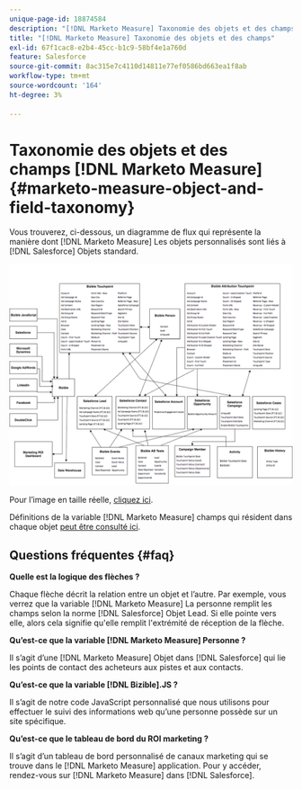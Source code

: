 ```yaml
---
unique-page-id: 18874584
description: "[!DNL Marketo Measure] Taxonomie des objets et des champs - [!DNL Marketo Measure] - Documentation du produit"
title: "[!DNL Marketo Measure] Taxonomie des objets et des champs"
exl-id: 67f1cac8-e2b4-45cc-b1c9-58bf4e1a760d
feature: Salesforce
source-git-commit: 8ac315e7c4110d14811e77ef0586bd663ea1f8ab
workflow-type: tm+mt
source-wordcount: '164'
ht-degree: 3%

---
```


# Taxonomie des objets et des champs [!DNL Marketo Measure] {#marketo-measure-object-and-field-taxonomy}

Vous trouverez, ci-dessous, un diagramme de flux qui représente la manière dont [!DNL Marketo Measure] Les objets personnalisés sont liés à [!DNL Salesforce] Objets standard.

![](assets/1-2.png)

Pour l’image en taille réelle, [cliquez ici](assets/bizible-object-and-field-taxonomy-graph-full.png).

Définitions de la variable [!DNL Marketo Measure] champs qui résident dans chaque objet [peut être consulté ici](/help/introduction-to-marketo-measure/overview-resources/glossary-of-marketo-measure-fields.md).

## Questions fréquentes {#faq}

**Quelle est la logique des flèches ?**

Chaque flèche décrit la relation entre un objet et l’autre. Par exemple, vous verrez que la variable [!DNL Marketo Measure] La personne remplit les champs selon la norme [!DNL Salesforce] Objet Lead. Si elle pointe vers elle, alors cela signifie qu&#39;elle remplit l&#39;extrémité de réception de la flèche.

**Qu’est-ce que la variable [!DNL Marketo Measure] Personne ?**

Il s’agit d’une [!DNL Marketo Measure] Objet dans [!DNL Salesforce] qui lie les points de contact des acheteurs aux pistes et aux contacts.

**Qu’est-ce que la variable [!DNL Bizible].JS ?**

Il s’agit de notre code JavaScript personnalisé que nous utilisons pour effectuer le suivi des informations web qu’une personne possède sur un site spécifique.

**Qu’est-ce que le tableau de bord du ROI marketing ?**

Il s’agit d’un tableau de bord personnalisé de canaux marketing qui se trouve dans le [!DNL Marketo Measure] application. Pour y accéder, rendez-vous sur [!DNL Marketo Measure] dans [!DNL Salesforce].
